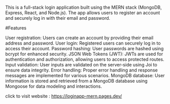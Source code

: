 This is a full-stack login application built using the MERN stack (MongoDB, Express, React, and Node.js). The app allows users to register an account and securely log in with their email and password.

#Features

 User registration: Users can create an account by providing their email address and password. 
 User login: Registered users can securely log in to access their account.
 Password hashing: User passwords are hashed using bcrypt for enhanced security. JSON Web Tokens (JWT): JWTs are used for authentication and authorization, allowing users to access protected routes.
 Input validation: User inputs are validated on the server-side using Joi to ensure data integrity.
 Error handling: Proper error handling and response messages are implemented for various scenarios. MongoDB database: User information is stored and retrieved from a MongoDB database using Mongoose for data modeling and interactions.

click to visit website : https://loginapp-mern.pages.dev/
